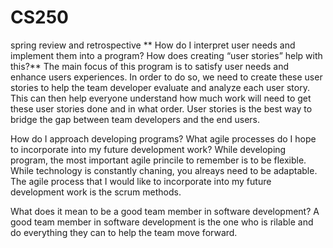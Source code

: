 # CS250
spring review and retrospective
**
How do I interpret user needs and implement them into a program? How does creating “user stories” help with this?**
The main focus of this program is to satisfy user needs and enhance users experiences. In order to do so, we need to create these user stories to help the team developer
evaluate and analyze each user story. This can then help everyone understand how much work will need to get these user stories done and in what order. User stories is the
best way to bridge the gap between team developers and the end users.

How do I approach developing programs? What agile processes do I hope to incorporate into my future development work?
While developing program, the most important agile princile to remember is to be flexible. While technology is constantly chaning, you alreays need to be adaptable. The agile process that I would like to incorporate into my future development work is the scrum methods. 

What does it mean to be a good team member in software development?
A good team member in software development is the one who is rilable and do everything they can to help the team move forward. 
